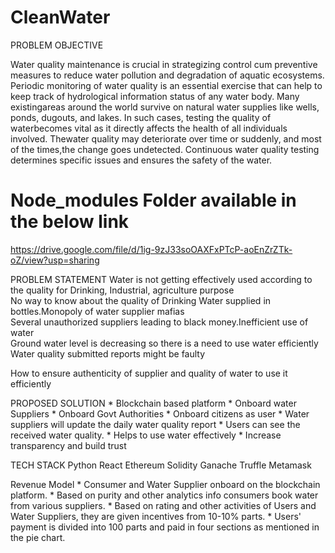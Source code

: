


# CleanWater


PROBLEM OBJECTIVE

Water quality maintenance is crucial in strategizing control cum preventive measures to reduce water pollution and degradation of aquatic ecosystems. Periodic monitoring of water quality is an essential exercise that can help to keep track of hydrological information status of any water body. Many existingareas around the world survive on natural water supplies like wells, ponds, dugouts, and lakes. In such cases, testing the quality of waterbecomes vital as it directly affects the health of all individuals involved. Thewater quality may deteriorate over time or suddenly, and most of the times,the change goes undetected. Continuous water quality testing determines specific issues and ensures the safety of the water.


# Node_modules Folder available in the below link 

https://drive.google.com/file/d/1ig-9zJ33soOAXFxPTcP-aoEnZrZTk-oZ/view?usp=sharing
 
PROBLEM STATEMENT
Water is not getting effectively used according to the quality for Drinking, Industrial, agriculture purpose    
No way to know about the quality of Drinking Water supplied in bottles.Monopoly of water supplier mafias    
Several unauthorized suppliers leading to black money.Inefficient use of water    
Ground water level is decreasing so there is a need to use water efficiently    
Water quality submitted reports might be faulty

How to ensure authenticity of supplier and quality of water to use it efficiently

PROPOSED SOLUTION * Blockchain based platform * Onboard water Suppliers * Onboard Govt Authorities * Onboard citizens as user * Water suppliers will update the daily water quality report * Users can see the received water quality. * Helps to use water effectively * Increase transparency and build trust

TECH STACK Python React Ethereum Solidity Ganache Truffle Metamask

Revenue Model * Consumer and Water Supplier onboard on the blockchain platform. * Based on purity and other analytics info consumers book water from various suppliers. * Based on rating and other activities of Users and Water Suppliers, they are given incentives from 10-10% parts. * Users' payment is divided into 100 parts and paid in four sections as mentioned in the pie chart.
